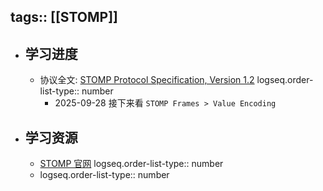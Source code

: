 tags:: [[STOMP]]
---

- ## 学习进度
	- 协议全文: [STOMP Protocol Specification, Version 1.2](https://stomp.github.io/stomp-specification-1.2.html)
	  logseq.order-list-type:: number
		- 2025-09-28 接下来看 `STOMP Frames > Value Encoding`
- ## 学习资源
	- [STOMP 官网](https://stomp.github.io/)
	  logseq.order-list-type:: number
	- logseq.order-list-type:: number